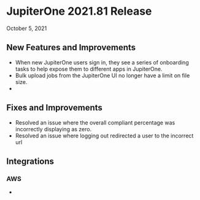 # JupiterOne 2021.81 Release

October 5, 2021

## New Features and Improvements

- When new JupiterOne users sign in, they see a series of onboarding tasks to 
  help expose them to different apps in JupiterOne.
- Bulk upload jobs from the JupiterOne UI no longer have a limit on file size.
- 




## Fixes and Improvements

- Resolved an issue where the overall compliant percentage was incorrectly displaying as zero.
- Resolved an issue where logging out redirected a user to the incorrect url


## Integrations

### AWS

- 

